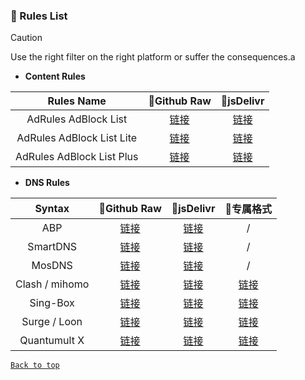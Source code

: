 ### 📃 Rules List


> [!CAUTION]
> Use the right filter on the right platform or suffer the consequences.a

> 
- **Content Rules**

| Rules Name 	| 🚀Github Raw 	| 🚀jsDelivr 	| 
|:---:	|:---:	|:---:	|
| AdRules AdBlock List 	| [链接](https://github.com/hululu1068/AdGuard-Rule/raw/adrules/adblock.txt) 	| [链接](https://cdn.jsdelivr.net/gh/hululu1068/AdGuard-Rule@adrules/adblock.txt) 	|
| AdRules AdBlock List Lite 	| [链接](https://github.com/hululu1068/AdGuard-Rule/raw/adrules/adblock_lite.txt) 	| [链接](https://cdn.jsdelivr.net/gh/hululu1068/AdGuard-Rule@adrules/adblock_lite.txt) 	|
| AdRules AdBlock List Plus 	| [链接](https://github.com/hululu1068/AdGuard-Rule/raw/adrules/adblock_plus.txt) 	| [链接](https://cdn.jsdelivr.net/gh/hululu1068/AdGuard-Rule@adrules/adblock_plus.txt) 	|	

- **DNS Rules**

 Syntax             | 🚀Github Raw                                                                           | 🚀jsDelivr                                           |📱专属格式                                           | 
:------------------:|:--------------------------------------------------------------------------------------:|:----------------------------------------------------------:|:----------------------------------------------------------:|
 ABP                | [链接](https://github.com/hululu1068/AdGuard-Rule/raw/adrules/dns.txt)               | [链接](https://cdn.jsdelivr.net/gh/hululu1068/AdGuard-Rule@adrules/dns.txt)                     | /              |
 SmartDNS           | [链接](https://github.com/hululu1068/AdGuard-Rule/raw/adrules/smart-dns.conf)        | [链接](https://cdn.jsdelivr.net/gh/hululu1068/AdGuard-Rule@adrules/smart-dns.conf)              | /              |
 MosDNS             | [链接](https://github.com/hululu1068/AdGuard-Rule/raw/adrules/mosdns_adrules.txt)    | [链接](https://cdn.jsdelivr.net/gh/hululu1068/AdGuard-Rule@adrules/mosdns_adrules.txt)          | /              |
 Clash / mihomo   | [链接](https://github.com/hululu1068/AdGuard-Rule/raw/adrules/adrules_domainset.txt) | [链接](https://cdn.jsdelivr.net/gh/hululu1068/AdGuard-Rule@adrules/adrules_domainset.txt)       | [链接](https://github.com/hululu1068/AdGuard-Rule/raw/adrules/adrules-mihomo.mrs)               |
 Sing-Box    | [链接](https://github.com/hululu1068/AdGuard-Rule/raw/adrules/adrules-singbox.json) | [链接](https://cdn.jsdelivr.net/gh/hululu1068/AdGuard-Rule@adrules/adrules-singbox.json)       | [链接](https://github.com/hululu1068/AdGuard-Rule/raw/adrules/adrules-singbox.srs)               |
 Surge / Loon | [链接](https://github.com/hululu1068/AdGuard-Rule/raw/adrules/adrules.list)          | [链接](https://cdn.jsdelivr.net/gh/hululu1068/AdGuard-Rule@adrules/adrules.list)                | [链接](https://github.com/hululu1068/AdGuard-Rule/raw/adrules/adrules-surge.conf)               |
 Quantumult X       | [链接](https://github.com/hululu1068/AdGuard-Rule/raw/adrules/qx.conf)               | [链接](https://cdn.jsdelivr.net/gh/hululu1068/AdGuard-Rule@adrules/qx.conf)                     | [链接](https://github.com/hululu1068/AdGuard-Rule/raw/adrules/qx.conf)               |



[<code><kbd>Back to top</kbd></code>](#)
